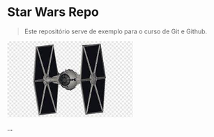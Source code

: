 # Star Wars Repo

> Este repositório serve de exemplo para o curso de Git e Github.

![TIE Fighter](./tiefighter.jpg)


...
